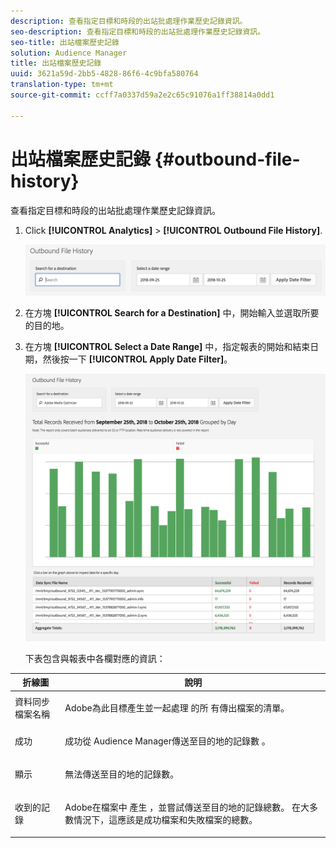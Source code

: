 ```yaml
---
description: 查看指定目標和時段的出站批處理作業歷史記錄資訊。
seo-description: 查看指定目標和時段的出站批處理作業歷史記錄資訊。
seo-title: 出站檔案歷史記錄
solution: Audience Manager
title: 出站檔案歷史記錄
uuid: 3621a59d-2bb5-4828-86f6-4c9bfa580764
translation-type: tm+mt
source-git-commit: ccff7a0337d59a2e2c65c91076a1ff38814a0dd1

---
```



# 出站檔案歷史記錄 {#outbound-file-history}

查看指定目標和時段的出站批處理作業歷史記錄資訊。

<!-- 

t_reports_outbound_history.xml

 -->

1. Click **[!UICONTROL Analytics]** &gt; **[!UICONTROL Outbound File History]**.

   ![步驟結果](assets/outbound_history.png)

1. 在方塊 **[!UICONTROL Search for a Destination]** 中，開始輸入並選取所要的目的地。
1. 在方塊 **[!UICONTROL Select a Date Range]** 中，指定報表的開始和結束日期，然後按一下 **[!UICONTROL Apply Date Filter]**。

   ![步驟結果](assets/outbound_history_stats.png)

   下表包含與報表中各欄對應的資訊：

<table id="table_93076D46AC50411395E72B9B987E99BE"> 
 <thead> 
  <tr> 
   <th colname="col1" class="entry"> 折線圖 </th> 
   <th colname="col2" class="entry"> 說明 </th> 
  </tr> 
 </thead>
 <tbody> 
  <tr> 
   <td colname="col1"> 資料同步檔案名稱 </td> 
   <td colname="col2"> <p>Adobe為此目標產生並一起處理 <span class="keyword"> 的所</span> 有傳出檔案的清單。 </p> </td> 
  </tr> 
  <tr> 
   <td colname="col1"> 成功 </td> 
   <td colname="col2"> <p>成功從 <span class="keyword"> Audience Manager傳送至目的地的記錄數</span> 。 </p> </td> 
  </tr> 
  <tr> 
   <td colname="col1"> 顯示 </td> 
   <td colname="col2"> <p>無法傳送至目的地的記錄數。 </p> </td> 
  </tr> 
  <tr> 
   <td colname="col1"> 收到的記錄 </td> 
   <td colname="col2"> <p>Adobe在檔案中 <span class="keyword"> 產生</span> ，並嘗試傳送至目的地的記錄總數。 在大多數情況下，這應該是成功檔案和失敗檔案的總數。 </p> </td> 
  </tr> 
 </tbody> 
</table>
